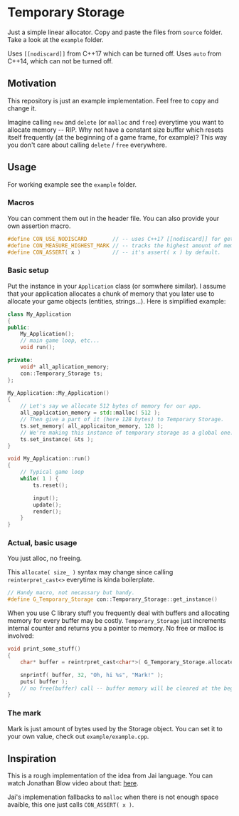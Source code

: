 # Temporary Storage

Just a simple linear allocator. Copy and paste the files from `source` folder. Take a look at the `example` folder.

Uses `[[nodiscard]]` from C++17 which can be turned off. Uses ``auto`` from C++14, which can not be turned off. 

## Motivation

This repository is just an example implementation. Feel free to copy and change it.

Imagine calling `new` and `delete` (or `malloc` and `free`) everytime you want to allocate memory -- RIP. Why not have a constant size buffer which resets itself frequently (at the beginning of a game frame, for example)? This way you don't care about calling `delete` / `free` everywhere. 

## Usage
For working example see the `example` folder.
### Macros
You can comment them out in the header file. You can also provide your own assertion macro.
```cpp
#define CON_USE_NODISCARD        // -- uses C++17 [[nodiscard]] for getters.
#define CON_MEASURE_HIGHEST_MARK // -- tracks the highest amount of memory used. Useful for determinaing how much memory your Temporary_Storage actually need.
#define CON_ASSERT( x )          // -- it's assert( x ) by default.
```

### Basic setup
Put the instance in your `Application` class (or somwhere similar). I assume that your application allocates a chunk of memory that you later use to allocate your game objects (entities, strings...). Here is simplified example:
```cpp
class My_Application
{
public:
    My_Application();
    // main game loop, etc...
    void run();

private:
    void* all_aplication_memory;
    con::Temporary_Storage ts;
};

My_Application::My_Application()
{
    // Let's say we allocate 512 bytes of memory for our app.
    all_application_memory = std::malloc( 512 );
    // Then give a part of it (here 128 bytes) to Temporary Storage.
    ts.set_memory( all_applicaiton_memory, 128 );
    // We're making this instance of temporary storage as a global one.
    ts.set_instance( &ts );
}

void My_Application::run()
{
    // Typical game loop
    while( 1 ) {
        ts.reset();

        input();
        update();
        render();
    }
}

```

### Actual, basic usage
You just alloc, no freeing.

This `allocate( size_ )` syntax may change since calling `reinterpret_cast<>` everytime is kinda boilerplate.

```cpp
// Handy macro, not necassary but handy.
#define G_Temporary_Storage con::Temporary_Storage::get_instance()
```
When you use C library stuff you frequently deal with buffers and allocating memory for every buffer may be costly. `Temporary_Storage` just increments internal counter and returns you a pointer to memory. No free or malloc is involved:
```cpp
void print_some_stuff() 
{
    char* buffer = reintrpret_cast<char*>( G_Temporary_Storage.allocate( sizeof( char ) * 32 ) );

    snprintf( buffer, 32, "Oh, hi %s", "Mark!" );
    puts( buffer );
    // no free(buffer) call -- buffer memory will be cleared at the beginning of the next frame
}
```
### The mark
Mark is just amount of bytes used by the Storage object. You can set it to your own value, check out `example/example.cpp`.  

## Inspiration
This is a rough implementation of the idea from Jai language. You can watch Jonathan Blow video about that: [here](https://www.youtube.com/watch?v=SSVHWrYG974&t=133s).

Jai's implemenation fallbacks to `malloc` when there is not enough space avaible, this one just calls `CON_ASSERT( x )`.